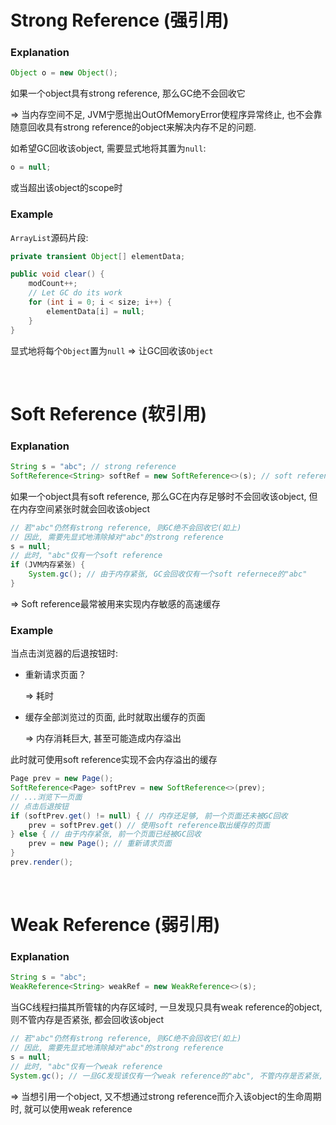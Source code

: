 # Strong Reference (强引用)

### Explanation

```java
Object o = new Object();
```

如果一个object具有strong reference, 那么GC绝不会回收它

=> 当内存空间不足, JVM宁愿抛出OutOfMemoryError使程序异常终止, 也不会靠随意回收具有strong reference的object来解决内存不足的问题.

如希望GC回收该object, 需要显式地将其置为`null`:

```java
o = null;
```

或当超出该object的scope时

### Example

`ArrayList`源码片段:

```java
private transient Object[] elementData;

public void clear() {
    modCount++;
    // Let GC do its work
    for (int i = 0; i < size; i++) {
        elementData[i] = null;
    }
}
```

显式地将每个`Object`置为`null` => 让GC回收该`Object`

<br>

# Soft Reference (软引用)

### Explanation

```java
String s = "abc"; // strong reference
SoftReference<String> softRef = new SoftReference<>(s); // soft reference
```

如果一个object具有soft reference, 那么GC在内存足够时不会回收该object, 但在内存空间紧张时就会回收该object

```java
// 若"abc"仍然有strong reference, 则GC绝不会回收它(如上)
// 因此, 需要先显式地清除掉对"abc"的strong reference
s = null;
// 此时, "abc"仅有一个soft reference
if (JVM内存紧张) {
    System.gc(); // 由于内存紧张, GC会回收仅有一个soft refernece的"abc"
}
```

=> Soft reference最常被用来实现内存敏感的高速缓存

### Example

当点击浏览器的后退按钮时:

* 重新请求页面？

  => 耗时

* 缓存全部浏览过的页面, 此时就取出缓存的页面

  => 内存消耗巨大, 甚至可能造成内存溢出

此时就可使用soft reference实现不会内存溢出的缓存

```java
Page prev = new Page();
SoftReference<Page> softPrev = new SoftReference<>(prev);
// ...浏览下一页面
// 点击后退按钮
if (softPrev.get() != null) { // 内存还足够, 前一个页面还未被GC回收
    prev = softPrev.get() // 使用soft reference取出缓存的页面
} else { // 由于内存紧张, 前一个页面已经被GC回收
    prev = new Page(); // 重新请求页面
}
prev.render();
```

<br>

# Weak Reference (弱引用)

### Explanation

```java
String s = "abc";
WeakReference<String> weakRef = new WeakReference<>(s);
```

当GC线程扫描其所管辖的内存区域时, 一旦发现只具有weak reference的object, 则不管内存是否紧张, 都会回收该object

```java
// 若"abc"仍然有strong reference, 则GC绝不会回收它(如上)
// 因此, 需要先显式地清除掉对"abc"的strong reference
s = null;
// 此时, "abc"仅有一个weak reference
System.gc(); // 一旦GC发现该仅有一个weak reference的"abc", 不管内存是否紧张, GC都会回收它
```

=> 当想引用一个object, 又不想通过strong reference而介入该object的生命周期时, 就可以使用weak reference



